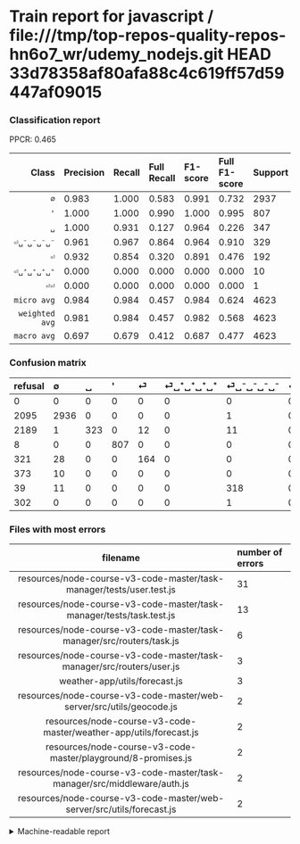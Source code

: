 # Train report for javascript / file:///tmp/top-repos-quality-repos-hn6o7_wr/udemy_nodejs.git HEAD 33d78358af80afa88c4c619ff57d59447af09015

### Classification report

PPCR: 0.465

| Class | Precision | Recall | Full Recall | F1-score | Full F1-score | Support | Full Support | PPCR |
|------:|:----------|:-------|:------------|:---------|:---------|:--------|:-------------|:-----|
| `∅` | 0.983| 1.000| 0.583| 0.991| 0.732| 2937| 5032| 0.584 |
| `'` | 1.000| 1.000| 0.990| 1.000| 0.995| 807| 815| 0.990 |
| `␣` | 1.000| 0.931| 0.127| 0.964| 0.226| 347| 2536| 0.137 |
| `⏎␣⁻␣⁻␣⁻␣⁻` | 0.961| 0.967| 0.864| 0.964| 0.910| 329| 368| 0.894 |
| `⏎` | 0.932| 0.854| 0.320| 0.891| 0.476| 192| 513| 0.374 |
| `⏎␣⁺␣⁺␣⁺␣⁺` | 0.000| 0.000| 0.000| 0.000| 0.000| 10| 383| 0.026 |
| `⏎⏎` | 0.000| 0.000| 0.000| 0.000| 0.000| 1| 303| 0.003 |
| `micro avg` | 0.984| 0.984| 0.457| 0.984| 0.624| 4623| 9950| 0.465 |
| `weighted avg` | 0.981| 0.984| 0.457| 0.982| 0.568| 4623| 9950| 0.465 |
| `macro avg` | 0.697| 0.679| 0.412| 0.687| 0.477| 4623| 9950| 0.465 |

### Confusion matrix

|refusal|  ∅| ␣| '| ⏎| ⏎␣⁺␣⁺␣⁺␣⁺| ⏎␣⁻␣⁻␣⁻␣⁻| ⏎⏎| 
|:---|:---|:---|:---|:---|:---|:---|:---|
|0 |0 |0 |0 |0 |0 |0 |0 |
|2095 |2936 |0 |0 |0 |0 |1 |0 |
|2189 |1 |323 |0 |12 |0 |11 |0 |
|8 |0 |0 |807 |0 |0 |0 |0 |
|321 |28 |0 |0 |164 |0 |0 |0 |
|373 |10 |0 |0 |0 |0 |0 |0 |
|39 |11 |0 |0 |0 |0 |318 |0 |
|302 |0 |0 |0 |0 |0 |1 |0 |

### Files with most errors

| filename | number of errors|
|:----:|:-----|
| resources/node-course-v3-code-master/task-manager/tests/user.test.js | 31 |
| resources/node-course-v3-code-master/task-manager/tests/task.test.js | 13 |
| resources/node-course-v3-code-master/task-manager/src/routers/task.js | 6 |
| resources/node-course-v3-code-master/task-manager/src/routers/user.js | 3 |
| weather-app/utils/forecast.js | 3 |
| resources/node-course-v3-code-master/web-server/src/utils/geocode.js | 2 |
| resources/node-course-v3-code-master/weather-app/utils/forecast.js | 2 |
| resources/node-course-v3-code-master/playground/8-promises.js | 2 |
| resources/node-course-v3-code-master/task-manager/src/middleware/auth.js | 2 |
| resources/node-course-v3-code-master/web-server/src/utils/forecast.js | 2 |

<details>
    <summary>Machine-readable report</summary>
```json
{
  "cl_report": {"\u0027": {"f1-score": 1.0, "precision": 1.0, "recall": 1.0, "support": 807}, "macro avg": {"f1-score": 0.6872156163578541, "precision": 0.6965426354625295, "recall": 0.6787467525135007, "support": 4623}, "micro avg": {"f1-score": 0.9837767683322518, "precision": 0.9837767683322518, "recall": 0.9837767683322518, "support": 4623}, "weighted avg": {"f1-score": 0.9823594862552159, "precision": 0.9813558590535113, "recall": 0.9837767683322518, "support": 4623}, "\u2205": {"f1-score": 0.9913894985649163, "precision": 0.9832551908908238, "recall": 0.9996595165134491, "support": 2937}, "\u23ce": {"f1-score": 0.8913043478260869, "precision": 0.9318181818181818, "recall": 0.8541666666666666, "support": 192}, "\u23ce\u23ce": {"f1-score": 0.0, "precision": 0.0, "recall": 0.0, "support": 1}, "\u23ce\u2423\u207a\u2423\u207a\u2423\u207a\u2423\u207a": {"f1-score": 0.0, "precision": 0.0, "recall": 0.0, "support": 10}, "\u23ce\u2423\u207b\u2423\u207b\u2423\u207b\u2423\u207b": {"f1-score": 0.9636363636363636, "precision": 0.9607250755287009, "recall": 0.9665653495440729, "support": 329}, "\u2423": {"f1-score": 0.9641791044776119, "precision": 1.0, "recall": 0.930835734870317, "support": 347}},
  "cl_report_full": {"\u0027": {"f1-score": 0.9950678175092478, "precision": 1.0, "recall": 0.9901840490797545, "support": 815}, "macro avg": {"f1-score": 0.4770423785399777, "precision": 0.6965426354625295, "recall": 0.412119191769066, "support": 9950}, "micro avg": {"f1-score": 0.6241679818843067, "precision": 0.9837767683322518, "recall": 0.4570854271356784, "support": 9950}, "weighted avg": {"f1-score": 0.5676624261834874, "precision": 0.9176190628773785, "recall": 0.4570854271356784, "support": 9950}, "\u2205": {"f1-score": 0.7323522075330506, "precision": 0.9832551908908238, "recall": 0.5834658187599364, "support": 5032}, "\u23ce": {"f1-score": 0.47605224963715526, "precision": 0.9318181818181818, "recall": 0.31968810916179335, "support": 513}, "\u23ce\u23ce": {"f1-score": 0.0, "precision": 0.0, "recall": 0.0, "support": 303}, "\u23ce\u2423\u207a\u2423\u207a\u2423\u207a\u2423\u207a": {"f1-score": 0.0, "precision": 0.0, "recall": 0.0, "support": 383}, "\u23ce\u2423\u207b\u2423\u207b\u2423\u207b\u2423\u207b": {"f1-score": 0.9098712446351931, "precision": 0.9607250755287009, "recall": 0.8641304347826086, "support": 368}, "\u2423": {"f1-score": 0.22595313046519766, "precision": 1.0, "recall": 0.1273659305993691, "support": 2536}},
  "ppcr": 0.46462311557788943
}
```
</details>
